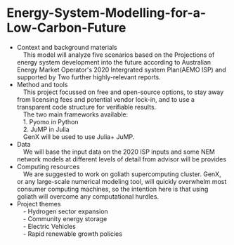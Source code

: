 # Energy-System-Modelling-for-a-Low-Carbon-Future
* Context and background materials   
&emsp;This model will analyze five scenarios based on the Projections of energy system development into the future according to Australian Energy Market Operator's 2020 Intergrated system Plan(AEMO ISP) and supported by Two further highly-relevant reports.  
* Method and tools  
&emsp;This project focussed on free and open-source options, to stay away from licensing fees and potential vendor lock-in, and to use a transparent code structure for verifiable results.    
&emsp;The two main frameworks available:  
&emsp;1. Pyomo in Python  
&emsp;2. JuMP in Julia  
&emsp;GenX will be used to use Julia+ JuMP.
* Data  
&emsp;We will base the input data on the 2020 ISP inputs and some NEM network models at different levels of detail from advisor will be provides
* Computing resources  
&emsp;We are suggested to work on goliath supercomputing cluster. GenX, or any large-scale numerical modeling tool, will quickly overwhelm 
most consumer computing machines, so the intention here is that using goliath will overcome any computational hurdles.
* Project themes  
&emsp;- Hydrogen sector expansion  
&emsp;- Community energy storage  
&emsp;- Electric Vehicles  
&emsp;- Rapid renewable growth policies
